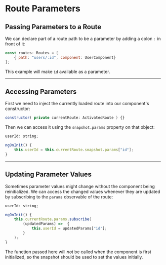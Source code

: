 # Route Parameters

## Passing Parameters to a Route
We can declare part of a route path to  be a parameter by adding a colon `:` in front of it:
```js
const routes: Routes = [
    { path: "users/:id", component: UserComponent}
];
```
This example will make `id` available as a parameter.

---
## Accessing Parameters
First we need to inject the currently loaded route into our component's constructor:
```js
constructor( private currentRoute: ActivatedRoute ) {}
```
Then we can access it using the `snapshot.params` property on that object:
```js
userId: string;

ngOnInit() {
    this.userId = this.currentRoute.snapshot.params["id"];
}
```

---
## Updating Parameter Values
Sometimes parameter values might change without the component being reinitialized. We can access the changed values whenever they are updated by subscribing to the `params` observable of the route:
```js
userId: string;

ngOnInit() {
    this.currentRoute.params.subscribe(
        (updatedParams) =>  {
            this.userId = updatedParams["id"];
        }
    );
}
```
The function passed here will *not* be called when the component is first initialized, so the snapshot should be used to set the values initially.